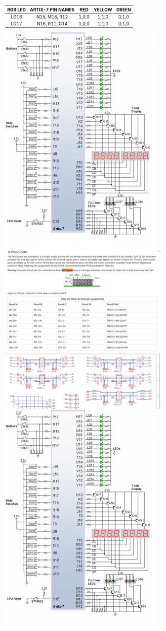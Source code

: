 | **RGB LED** | **ARTIX-7 PIN NAMES** |**RED** | **YELLOW** | **GREEN** |
| :-: | :-: | :-: | :-: | :-: |
| LD16 | N15, M16, R12 | 1,0,0 | 1,1,0 | 0,1,0 |
| LD17 | N16, R11, G14 | 1,0,0 | 1,1,0 | 0,1,0 | 

   ![your figure](images/7.seg.png)
   ![your figure](images/pmod.png)
   ![your figure](images/pmodpin.png)
![your figure](images/7.seg.png)
